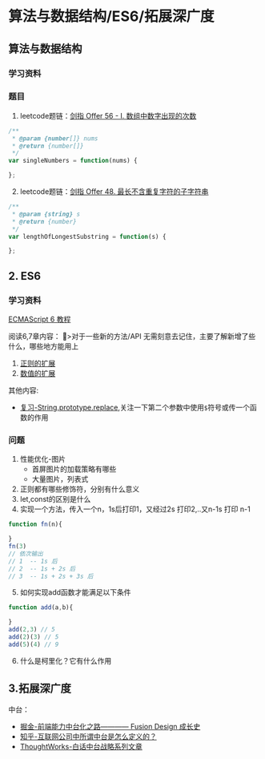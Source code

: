# 算法与数据结构/ES6/拓展深广度

## 算法与数据结构
### 学习资料

### 题目
1. leetcode题链：[剑指 Offer 56 - I. 数组中数字出现的次数](https://leetcode-cn.com/problems/shu-zu-zhong-shu-zi-chu-xian-de-ci-shu-lcof/)

```js
/**
 * @param {number[]} nums
 * @return {number[]}
 */
var singleNumbers = function(nums) {

};
```

2. leetcode题链：[剑指 Offer 48. 最长不含重复字符的子字符串](https://leetcode-cn.com/problems/zui-chang-bu-han-zhong-fu-zi-fu-de-zi-zi-fu-chuan-lcof/)

```js
/**
 * @param {string} s
 * @return {number}
 */
var lengthOfLongestSubstring = function(s) {

};
```
## 2. ES6 
### 学习资料
[ECMAScript 6 教程](https://wangdoc.com/es6/index.html)

阅读6,7章内容：
>对于一些新的方法/API 无需刻意去记住，主要了解新增了些什么，哪些地方能用上
1. [正则的扩展](https://wangdoc.com/es6/regex.html)
2. [数值的扩展](https://wangdoc.com/es6/number.html)
  
其他内容:
* [复习-String.prototype.replace](https://wangdoc.com/javascript/stdlib/regexp.html#stringprototypereplace),关注一下第二个参数中使用`$`符号或传一个函数的作用

### 问题
1. 性能优化-图片
   * 首屏图片的加载策略有哪些
   * 大量图片，列表式
2. 正则都有哪些修饰符，分别有什么意义
3. let,const的区别是什么
4. 实现一个方法，传入一个n，1s后打印1，又经过2s 打印2,..又n-1s 打印 n-1
```js
function fn(n){

}
fn(3)
// 依次输出
// 1  -- 1s 后
// 2  -- 1s + 2s 后
// 3  -- 1s + 2s + 3s 后
```
5. 如何实现add函数才能满足以下条件
```js
function add(a,b){

}
add(2,3) // 5
add(2)(3) // 5
add(5)(4) // 9
```
6. 什么是柯里化？它有什么作用

## 3.拓展深广度
中台：
* [掘金-前端能力中台化之路———— Fusion Design 成长史](https://juejin.im/post/6844903848444706829)
* [知乎-互联网公司中所谓中台是怎么定义的？](https://www.zhihu.com/question/57717433)
* [ThoughtWorks-白话中台战略系列文章](https://insights.thoughtworks.cn/tag/what-is-zhongtai/)
